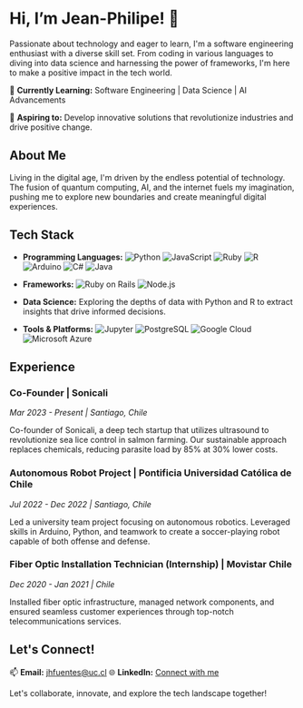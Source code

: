 # Hi, I’m Jean-Philipe! 👋

Passionate about technology and eager to learn, I'm a software engineering enthusiast with a diverse skill set. From coding in various languages to diving into data science and harnessing the power of frameworks, I'm here to make a positive impact in the tech world.

🌱 **Currently Learning:** Software Engineering | Data Science | AI Advancements

🚀 **Aspiring to:** Develop innovative solutions that revolutionize industries and drive positive change.

## About Me

Living in the digital age, I'm driven by the endless potential of technology. The fusion of quantum computing, AI, and the internet fuels my imagination, pushing me to explore new boundaries and create meaningful digital experiences.

## Tech Stack

- **Programming Languages:** 
  ![Python](https://img.shields.io/badge/-Python-3776AB?style=flat-square&logo=python&logoColor=white)
  ![JavaScript](https://img.shields.io/badge/-JavaScript-F7DF1E?style=flat-square&logo=javascript&logoColor=black)
  ![Ruby](https://img.shields.io/badge/-Ruby-CC342D?style=flat-square&logo=ruby&logoColor=white)
  ![R](https://img.shields.io/badge/-R-276DC3?style=flat-square&logo=r&logoColor=white)
  ![Arduino](https://img.shields.io/badge/-Arduino-00979D?style=flat-square&logo=arduino&logoColor=white)
  ![C#](https://img.shields.io/badge/-C%23-239120?style=flat-square&logo=c-sharp&logoColor=white)
  ![Java](https://img.shields.io/badge/-Java-007396?style=flat-square&logo=java&logoColor=white)

- **Frameworks:** 
  ![Ruby on Rails](https://img.shields.io/badge/-Ruby%20on%20Rails-CC0000?style=flat-square&logo=ruby-on-rails&logoColor=white)
  ![Node.js](https://img.shields.io/badge/-Node.js-339933?style=flat-square&logo=node.js&logoColor=white)

- **Data Science:** 
  Exploring the depths of data with Python and R to extract insights that drive informed decisions.

- **Tools & Platforms:**
  ![Jupyter](https://img.shields.io/badge/-Jupyter-F37626?style=flat-square&logo=jupyter&logoColor=white)
  ![PostgreSQL](https://img.shields.io/badge/-PostgreSQL-336791?style=flat-square&logo=postgresql&logoColor=white)
  ![Google Cloud](https://img.shields.io/badge/-Google%20Cloud-4285F4?style=flat-square&logo=google-cloud&logoColor=white)
  ![Microsoft Azure](https://img.shields.io/badge/-Microsoft%20Azure-0078D4?style=flat-square&logo=microsoft-azure&logoColor=white)

## Experience

### Co-Founder | Sonicali
_Mar 2023 - Present | Santiago, Chile_

Co-founder of Sonicali, a deep tech startup that utilizes ultrasound to revolutionize sea lice control in salmon farming. Our sustainable approach replaces chemicals, reducing parasite load by 85% at 30% lower costs.

### Autonomous Robot Project | Pontificia Universidad Católica de Chile
_Jul 2022 - Dec 2022 | Santiago, Chile_

Led a university team project focusing on autonomous robotics. Leveraged skills in Arduino, Python, and teamwork to create a soccer-playing robot capable of both offense and defense.

### Fiber Optic Installation Technician (Internship) | Movistar Chile
_Dec 2020 - Jan 2021 | Chile_

Installed fiber optic infrastructure, managed network components, and ensured seamless customer experiences through top-notch telecommunications services.

## Let's Connect!

📫 **Email:** jhfuentes@uc.cl
🌐 **LinkedIn:** [Connect with me](https://www.linkedin.com/in/jean-philipe-fuentes-bordagaray/)

Let's collaborate, innovate, and explore the tech landscape together!
